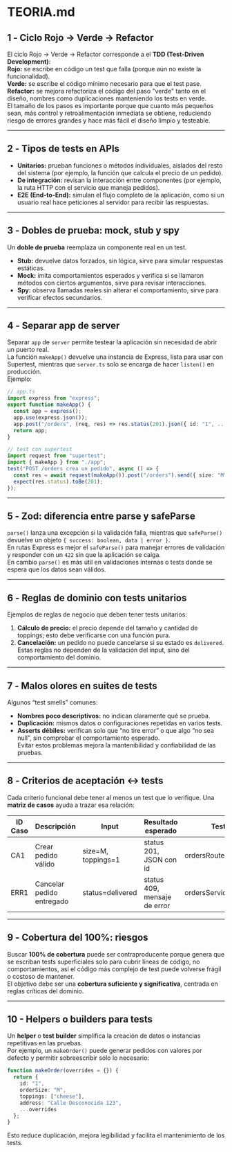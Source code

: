 # TEORIA.md

## 1️ - Ciclo Rojo → Verde → Refactor  
El ciclo Rojo → Verde → Refactor corresponde a el **TDD (Test-Driven Development)**:  
**Rojo:** se escribe en código un test que falla (porque aún no existe la funcionalidad).  
**Verde:** se escribe el código mínimo necesario para que el test pase.  
**Refactor:** se mejora refactoriza el código del paso "verde" tanto en el diseño, nombres como duplicaciones manteniendo los tests en verde.  
El tamaño de los pasos es importante porque que cuanto más pequeños sean, más control y retroalimentación inmediata se obtiene, reduciendo riesgo de errores grandes y hace más fácil el diseño limpio y testeable.

---

## 2️ - Tipos de tests en APIs  
- **Unitarios:** prueban funciones o métodos individuales, aislados del resto del sistema (por ejemplo, la función que calcula el precio de un pedido).  
- **De integración:** revisan la interacción entre componentes (por ejemplo, la ruta HTTP con el servicio que maneja pedidos).  
- **E2E (End-to-End):** simulan el flujo completo de la aplicación, como si un usuario real hace peticiones al servidor para recibir las respuestas.

---

## 3️ - Dobles de prueba: mock, stub y spy  
Un **doble de prueba** reemplaza un componente real en un test.  
- **Stub:** devuelve datos forzados, sin lógica, sirve para simular respuestas estáticas.  
- **Mock:** imita comportamientos esperados y verifica si se llamaron métodos con ciertos argumentos, sirve para revisar interacciones.  
- **Spy:** observa llamadas reales sin alterar el comportamiento, sirve para verificar efectos secundarios.  

---

## 4️ - Separar app de server  
Separar `app` de `server` permite testear la aplicación sin necesidad de abrir un puerto real.  
La función `makeApp()` devuelve una instancia de Express, lista para usar con Supertest, mientras que `server.ts` solo se encarga de hacer `listen()` en producción.  
Ejemplo:

```ts
// app.ts
import express from "express";
export function makeApp() {
  const app = express();
  app.use(express.json());
  app.post("/orders", (req, res) => res.status(201).json({ id: "1", ...req.body }));
  return app;
}

// test con supertest
import request from "supertest";
import { makeApp } from "./app";
test("POST /orders crea un pedido", async () => {
  const res = await request(makeApp()).post("/orders").send({ size: "M", toppings: ["cheese"] });
  expect(res.status).toBe(201);
});
```

---

## 5️ - Zod: diferencia entre parse y safeParse  
`parse()` lanza una excepción si la validación falla, mientras que `safeParse()` devuelve un objeto `{ success: boolean, data | error }`.  
En rutas Express es mejor el `safeParse()` para manejar errores de validación y responder con un `422` sin que la aplicación se caiga.  
En cambio `parse()` es más útil en validaciones internas o tests donde se espera que los datos sean válidos.

---

## 6️ - Reglas de dominio con tests unitarios  
Ejemplos de reglas de negocio que deben tener tests unitarios:  
1. **Cálculo de precio:** el precio depende del tamaño y cantidad de toppings; esto debe verificarse con una función pura.  
2. **Cancelación:** un pedido no puede cancelarse si su estado es `delivered`.  
Estas reglas no dependen de la validación del input, sino del comportamiento del dominio.

---

## 7️ - Malos olores en suites de tests  
Algunos “test smells” comunes:  
- **Nombres poco descriptivos:** no indican claramente qué se prueba.  
- **Duplicación:** mismos datos o configuraciones repetidas en varios tests.  
- **Asserts débiles:** verifican solo que “no tire error” o que algo “no sea null”, sin comprobar el comportamiento esperado.  
Evitar estos problemas mejora la mantenibilidad y confiabilidad de las pruebas.

---

## 8️ - Criterios de aceptación ↔ tests  
Cada criterio funcional debe tener al menos un test que lo verifique. Una **matriz de casos** ayuda a trazar esa relación:

| ID Caso | Descripción                        | Input                | Resultado esperado           | Test                  |
|----------|------------------------------------|----------------------|------------------------------|-----------------------|
| CA1      | Crear pedido válido                | size=M, toppings=1   | status 201, JSON con id      | ordersRoutes.test.ts  |
| ERR1     | Cancelar pedido entregado          | status=delivered     | status 409, mensaje de error | ordersService.test.ts |

---

## 9️ - Cobertura del 100%: riesgos  
Buscar **100% de cobertura** puede ser contraproducente porque genera que se escriban tests superficiales solo para cubrir líneas de código, no comportamientos, así el código más complejo de test puede volverse frágil o costoso de mantener.  
El objetivo debe ser una **cobertura suficiente y significativa**, centrada en reglas críticas del dominio.

---

## 10 - Helpers o builders para tests  
Un **helper** o **test builder** simplifica la creación de datos o instancias repetitivas en las pruebas.  
Por ejemplo, un `makeOrder()` puede generar pedidos con valores por defecto y permitir sobreescribir solo lo necesario:

```ts
function makeOrder(overrides = {}) {
  return {
    id: "1",
    orderSize: "M",
    toppings: ["cheese"],
    address: "Calle Desconocida 123",
    ...overrides
  };
}
```
Esto reduce duplicación, mejora legibilidad y facilita el mantenimiento de los tests.
